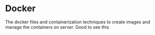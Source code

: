 # Docker
The docker files and containerization techniques to create images and manage the containers on server.
Good to see this 
